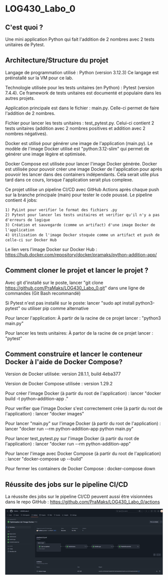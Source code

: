 # LOG430_Labo_0

## C'est quoi ?

Une mini application Python qui fait l'addition de 2 nombres avec 2 tests unitaires de Pytest.

## Architecture/Structure du projet

Langage de programmation utilisé : Python (version 3.12.3)
Ce langage est préinstallé sur la VM pour ce lab. 

Technologie utilisée pour les tests unitaires (en Python) : Pytest (version 7.4.4). Ce framework de tests unitaires est documenté et populaire dans les autres projets.

Application principale est dans le fichier : main.py. Celle-ci permet de faire l'addition de 2 nombres.

Fichier pour lancer les tests unitaires : test_pytest.py. Celui-ci contient 2 tests unitaires (addition avec 2 nombres positives et addition avec 2 nombres négatives).

Docker est utilisé pour générer une image de l'application (main.py). Le modèle de l'image Docker utilisé est "python:3.12-slim" qui permet de générer une image lègère et optimisée.

Docker Compose est utilisée pour lancer l'image Docker générée. Docker est utilisée pour pouvoir créer une image Docker de l'application pour après pouvoir les lancer dans des containers indépendants. Cela serait utile plus tard dans ce cours, lorsque l'application serait plus complexe.

Ce projet utilise un pipeline CI/CD avec GitHub Actions après chaque push sur la branche principale (main) pour tester le code poussé. Le pipeline contient 4 jobs:

    1) PyLint pour verifier le format des fichiers .py
    2) Pytest pour lancer les tests unitaires et verifier qu'il n'y a pas d'erreurs de logique
    3) Création et sauvegarde (comme un artifact) d'une image Docker de l'application 
    4) Utilisation de l'image Docker stoquée comme un artifact et push de celle-ci sur Docker Hub

Le lien vers l'image Docker sur Docker Hub : https://hub.docker.com/repository/docker/pramaks/python-addition-app/

## Comment cloner le projet et lancer le projet ?

Avec git d'installé sur le poste, lancer "git clone https://github.com/PraMaks/LOG430_Labo_0.git" dans une ligne de commandes (Git Bash recommandé)

Si Pytest n'est pas installé sur le poste: lancer "sudo apt install python3-pytest" ou utiliser pip comme alternative

Pour lancer l'application: À partir de la racine de ce projet lancer : "python3 main.py"

Pour lancer les tests unitaires: À partor de la racine de ce projet lancer : "pytest"

## Comment construire et lancer le conteneur Docker à l'aide de Docker Compose?

Version de Docker utilisée: version 28.1.1, build 4eba377

Version de Docker Compose utilisée : version 1.29.2

Pour créer l'image Docker (à partir du root de l'application) : lancer "docker build -t python-addition-app ."

Pour verifier que l'image Docker s'est correctement crée (à partir du root de l'application) : lancer "docker images"

Pour lancer "main.py" sur l'image Docker (à partir du root de l'application) : lancer "docker run --rm python-addition-app python main.py"

Pour lancer test_pytest.py sur l'image Docker (à partir du root de l'application) : lancer "docker run --rm python-addition-app"

Pour lancer l'image avec Docker Compose (à partir du root de l'application) : lancer "docker-compose up --build"

Pour fermer les containers de Docker Compose : docker-compose down

## Réussite des jobs sur le pipeline CI/CD

La réussite des jobs sur le pipeline CI/CD peuvent aussi être visionnées dans le repo GitHub : https://github.com/PraMaks/LOG430_Labo_0/actions

![Preuve que les jobs sur le Pipeline CI/CD ont passé](preuvePipelineCICD.png)

